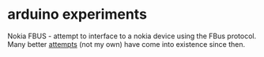 # arduino experiments

Nokia FBUS - attempt to interface to a nokia device using the FBus protocol. Many better [attempts](https://hackaday.com/tag/fbus/) (not my own) have come into existence since then.





